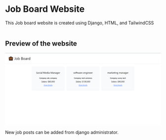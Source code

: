 # Job Board Website
This Job board website is created using Django, HTML, and TailwindCSS
<br/><br/><h2>Preview of the website</h2>
<img src="website.png">
<br/><p>New job posts can be added from django administrator.</p>
